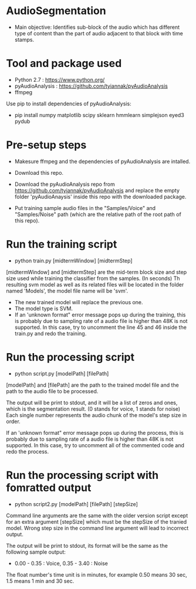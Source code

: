 # AudioSegmentation

- Main objective: Identifies sub-block of the audio which has different type of content than the part of audio adjacent to that block with time stamps. 

# Tool and package used

- Python 2.7 : https://www.python.org/
- pyAudioAnalysis : https://github.com/tyiannak/pyAudioAnalysis
- ffmpeg

Use pip to install dependencies of pyAudioAnalysis:

- pip install numpy matplotlib scipy sklearn hmmlearn simplejson eyed3 pydub

# Pre-setup steps

- Makesure ffmpeg and the dependencies of pyAudioAnalysis are intalled.
- Download this repo.
- Download the pyAudioAnalysis repo from https://github.com/tyiannak/pyAudioAnalysis and replace the empty folder 'pyAudioAnaysis' inside this repo with the downloaded package.

- Put training sample audio files in the "Samples/Voice" and "Samples/Noise" path (which are the relative path of the root path of this repo).


# Run the training script

- python train.py [midtermWindow] [midtermStep]

[midtermWindow] and [midtermStep] are the mid-term block size and step size used while training the classifier from the samples. (In seconds)
Th resulting svm model as well as its related files will be located in the folder named 'Models', the model file name will be 'svm'. 

- The new trained model will replace the previous one.
- The model type is SVM.
- If an 'unknown format" error message pops up during the training, this is probably due to sampling rate of a audio file is higher than 48K is not supported. In this case, try to uncomment the line 45 and 46 inside the train.py and redo the training.

# Run the processing script

- python script.py [modelPath] [filePath]

[modelPath] and [filePath] are the path to the trained model file and the path to the audio file to be processed.

The output will be print to stdout, and it will be a list of zeros and ones, which is the segmentation result. (0 stands for voice, 1 stands for noise) Each single number represents the audio chunk of the model's step size in order.

If an 'unknown format" error message pops up during the process, this is probably due to sampling rate of a audio file is higher than 48K is not supported. In this case, try to uncomment all of the commented code and redo the process.


# Run the processing script with fomratted output

- python script2.py [modelPath] [filePath] [stepSize]

Command line arguments are the same with the older version script except for an extra argument [stepSize] which must be the stepSize of the tranied model. Wrong step size in the command line argument will lead to incorrect output.

The output will be print to stdout, its format will be the same as the following sample output:

- 0.00 - 0.35 : Voice, 0.35 - 3.40 : Noise

The float number's time unit is in minutes, for example 0.50 means 30 sec, 1.5 means 1 min and 30 sec.


